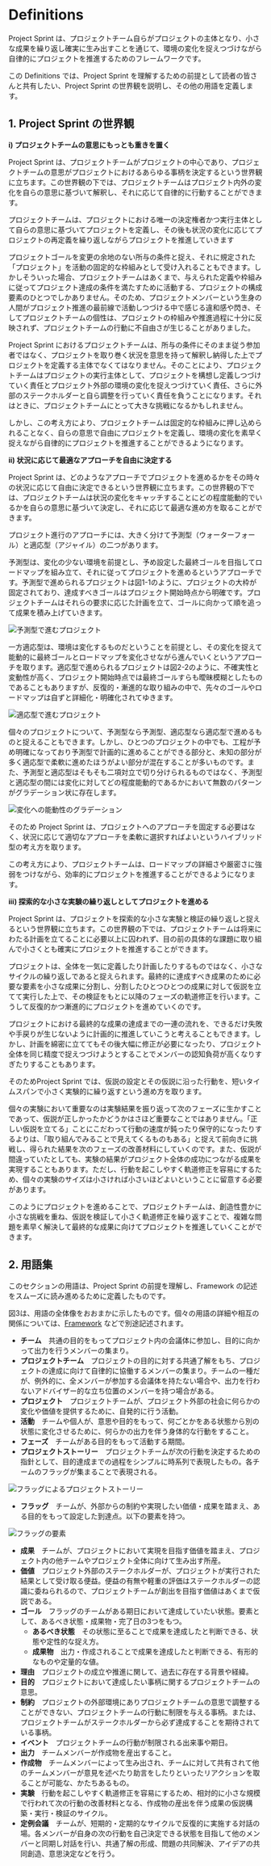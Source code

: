 # Definitions

Project Sprint は、プロジェクトチーム自らがプロジェクトの主体となり、小さな成果を繰り返し確実に生み出すことを通じて、環境の変化を捉えつづけながら自律的にプロジェクトを推進するためのフレームワークです。

この Definitions では、Project Sprint を理解するための前提として読者の皆さんと共有したい、Project Sprint の世界観を説明し、その他の用語を定義します。

## 1. Project Sprint の世界観

**i) プロジェクトチームの意思にもっとも重きを置く**

Project Sprint は、プロジェクトチームがプロジェクトの中心であり、プロジェクトチームの意思がプロジェクトにおけるあらゆる事柄を決定するという世界観に立ちます。この世界観の下では、プロジェクトチームはプロジェクト内外の変化を自らの意思に基づいて解釈し、それに応じて自律的に行動することができます。

プロジェクトチームは、プロジェクトにおける唯一の決定権者かつ実行主体として自らの意思に基づいてプロジェクトを定義し、その後も状況の変化に応じてプロジェクトの再定義を繰り返しながらプロジェクトを推進していきます

プロジェクトゴールを変更の余地のない所与の条件と捉え、それに規定された「プロジェクト」を活動の固定的な枠組みとして受け入れることもできます。しかしそういった場合、プロジェクトチームはあくまで、与えられた定義や枠組みに従ってプロジェクト達成の条件を満たすために活動する、プロジェクトの構成要素のひとつでしかありません。そのため、プロジェクトメンバーという生身の人間がプロジェクト推進の最前線で活動しつづける中で感じる違和感や閃き、そしてプロジェクトチームの個性は、プロジェクトの枠組みや推進過程に十分に反映されず、プロジェクトチームの行動に不自由さが生じることがありました。

Project Sprint におけるプロジェクトチームは、所与の条件にそのまま従う参加者ではなく、プロジェクトを取り巻く状況を意思を持って解釈し納得した上でプロジェクトを定義する主体でなくてはなりません。そのことにより、プロジェクトチームはプロジェクトの実行主体として、プロジェクトを構想し定義しつづけていく責任とプロジェクト外部の環境の変化を捉えつづけていく責任、さらに外部のステークホルダーと自ら調整を行っていく責任を負うことになります。それはときに、プロジェクトチームにとって大きな挑戦になるかもしれません。

しかし、この考え方により、プロジェクトチームは固定的な枠組みに押し込められることなく、自らの意思で自由にプロジェクトを定義し、環境の変化を素早く捉えながら自律的にプロジェクトを推進することができるようになります。

**ii) 状況に応じて最適なアプローチを自由に決定する**

Project Sprint は、どのようなアプローチでプロジェクトを進めるかをその時々の状況に応じて自由に決定できるという世界観に立ちます。この世界観の下では、プロジェクトチームは状況の変化をキャッチすることにどの程度能動的でいるかを自らの意思に基づいて決定し、それに応じて最適な進め方を取ることができます。

プロジェクト進行のアプローチには、大きく分けて予測型（ウォーターフォール）と適応型（アジャイル）の二つがあります。

予測型は、変化の少ない環境を前提とし、予め設定した最終ゴールを目指してロードマップを組み立て、それに従ってプロジェクトを進めるというアプローチです。予測型で進められるプロジェクトは図1-1のように、プロジェクトの大枠が固定されており、達成すべきゴールはプロジェクト開始時点から明確です。プロジェクトチームはそれらの要求に応じた計画を立て、ゴールに向かって順を追って成果を積み上げていきます。

![予測型で進むプロジェクト](images/illust\_prediction.png)

一方適応型は、環境は変化するものだということを前提とし、その変化を捉えて能動的に最終ゴールとロードマップを変化させながら進んでいくというアプローチを取ります。適応型で進められるプロジェクトは図2-2のように、不確実性と変動性が高く、プロジェクト開始時点では最終ゴールすらも曖昧模糊としたものであることもありますが、反復的・漸進的な取り組みの中で、先々のゴールやロードマップは自ずと詳細化・明確化されてゆきます。

![適応型で進むプロジェクト](images/illust\_daptation.png)

個々のプロジェクトについて、予測型なら予測型、適応型なら適応型で進めるものと捉えることもできます。しかし、ひとつのプロジェクトの中でも、工程が予め明確になっており予測型で計画的に進めることができる部分と、未知の部分が多く適応型で柔軟に進めたほうがよい部分が混在することが多いものです。また、予測型と適応型はそもそも二項対立で切り分けられるものではなく、予測型と適応型の間には変化に対してどの程度能動的であるかにおいて無数のパターンがグラデーション状に存在します。

![変化への能動性のグラデーション](images/illust\_gradation.png)

そのため Project Sprint は、プロジェクトへのアプローチを固定する必要はなく、状況に応じて適切なアプローチを柔軟に選択すればよいというハイブリッド型の考え方を取ります。

この考え方により、プロジェクトチームは、ロードマップの詳細さや厳密さに強弱をつけながら、効率的にプロジェクトを推進することができるようになります。

**iii) 探索的な小さな実験の繰り返しとしてプロジェクトを進める**

Project Sprint は、プロジェクトを探索的な小さな実験と検証の繰り返しと捉えるという世界観に立ちます。この世界観の下では、プロジェクトチームは将来にわたる計画を立てることに必要以上に囚われず、目の前の具体的な課題に取り組んで小さくとも確実にプロジェクトを推進することができます。

プロジェクトは、全体を一気に定義したり計画したりするものではなく、小さなサイクルの繰り返しであると捉えられます。最終的に達成すべき成果のために必要な要素を小さな成果に分割し、分割したひとつひとつの成果に対して仮説を立てて実行した上で、その検証をもとに以降のフェーズの軌道修正を行います。こうして反復的かつ漸進的にプロジェクトを進めていくのです。

プロジェクトにおける最終的な成果の達成までの一連の流れを、できるだけ失敗や手戻りが生じないように計画的に推進していこうと考えることもできます。しかし、計画を綿密に立ててもその後大幅に修正が必要になったり、プロジェクト全体を同じ精度で捉えつづけようとすることでメンバーの認知負荷が高くなりすぎたりすることもあります。

そのためProject Sprint では、仮説の設定とその仮説に沿った行動を、短いタイムスパンで小さく実験的に繰り返すという進め方を取ります。

個々の実験において重要なのは実験結果を振り返って次のフェーズに生かすことであって、仮説が正しかったかどうかはさほど重要なことではありません。「正しい仮説を立てる」ことにこだわって行動の速度が鈍ったり保守的になったりするよりは、「取り組んでみることで見えてくるものもある」と捉えて前向きに挑戦し、得られた結果を次のフェーズの改善材料にしていくのです。また、仮説が間違っていたとしても、実験の結果がプロジェクト全体の成功につながる成果を実現することもあります。ただし、行動を起こしやすく軌道修正を容易にするため、個々の実験のサイズは小さければ小さいほどよいということに留意する必要があります。

このようにプロジェクトを進めることで、プロジェクトチームは、創造性豊かに小さな挑戦を重ね、仮説を検証して小さく軌道修正を繰り返すことで、複雑な問題を素早く解決して最終的な成果に向けてプロジェクトを推進していくことができます。

## 2. 用語集

このセクションの用語は、Project Sprint の前提を理解し、Framework の記述をスムーズに読み進めるために定義したものです。

図3は、用語の全体像をおおまかに示したものです。個々の用語の詳細や相互の関係については、[Framework](framework.md) などで別途記述されます。

* **チーム**　共通の目的をもってプロジェクト内の会議体に参加し、目的に向かって出力を行うメンバーの集まり。
* **プロジェクトチーム**　プロジェクトの目的に対する共通了解をもち、プロジェクトの達成に向けて自律的に協働するメンバーの集まり。チームの一種だが、例外的に、全メンバーが参加する会議体を持たない場合や、出力を行わないアドバイザー的な立ち位置のメンバーを持つ場合がある。
* **プロジェクト**　プロジェクトチームが、プロジェクト外部の社会に何らかの変化や価値を提供するために、自発的に行う活動。
* **活動**　チームや個人が、意思や目的をもって、何ごとかをある状態から別の状態に変化させるために、何らかの出力を伴う身体的な行動をすること。
* **フェーズ**　チームがある目的をもって活動する期間。
* **プロジェクトストーリー**　プロジェクトチームが次の行動を決定するための指針として、目的達成までの過程をシンプルに時系列で表現したもの。各チームのフラッグが集まることで表現される。

![フラッグによるプロジェクトストーリー](images/project_story.png)

* **フラッグ**　チームが、外部からの制約や実現したい価値・成果を踏まえ、ある目的をもって設定した到達点。以下の要素を持つ。

![フラッグの要素](images/elements_of_flag.png)

  * **成果**　チームが、プロジェクトにおいて実現を目指す価値を踏まえ、プロジェクト内の他チームやプロジェクト全体に向けて生み出す所産。
  * **価値**　プロジェクト外部のステークホルダーが、プロジェクトが実行された結果として受け取る便益。便益の有無や軽重の評価はステークホルダーの認識に委ねられるので、プロジェクトチームが創出を目指す価値はあくまで仮説である。
  * **ゴール**　フラッグのチームがある期日において達成していたい状態。要素として、あるべき状態・成果物・完了日の3つをもつ。
    * **あるべき状態**　その状態に至ることで成果を達成したと判断できる、状態や定性的な捉え方。
    * **成果物**　出力・作成されることで成果を達成したと判断できる、有形的なものや定量的な値。
  * **理由**　プロジェクトの成立や推進に関して、過去に存在する背景や経緯。
  * **目的**　プロジェクトにおいて達成したい事柄に関するプロジェクトチームの意思。
  * **制約**　プロジェクトの外部環境にありプロジェクトチームの意思で調整することができない、プロジェクトチームの行動に制限を与える事柄。または、プロジェクトチームがステークホルダーから必ず達成することを期待されている事柄。
  * **イベント**　プロジェクトチームの行動が制限される出来事や期日。
* **出力**　チームメンバーが作成物を産出すること。
* **作成物**　チームメンバーによって生み出され、チームに対して共有されて他のチームメンバーが意見を述べたり助言をしたりといったリアクションを取ることが可能な、かたちあるもの。
* **実験**　行動を起こしやすく軌道修正を容易にするため、相対的に小さな規模で行われて次の行動の改善材料となる、作成物の産出を伴う成果の仮説構築・実行・検証のサイクル。
* **定例会議**　チームが、短期的・定期的なサイクルで反復的に実施する対話の場。各メンバーが自身の次の行動を自己決定できる状態を目指して他のメンバーと同期し対話を行い、共通了解の形成、問題の共同解決、アイデアの共同創造、意思決定などを行う。
